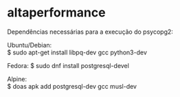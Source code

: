 # altaperformance

Dependências necessárias para a execução do psycopg2:<br>

Ubuntu/Debian:<br>
$ sudo apt-get install libpq-dev gcc python3-dev

Fedora:
$ sudo dnf install postgresql-devel

Alpine:<br>
$ doas apk add postgresql-dev gcc musl-dev

